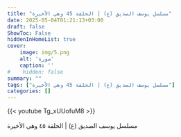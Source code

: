 ```yaml
---
title: "مسلسل يوسف الصديق (ع) | الحلقة 45 وهي الأخيرة"
date: 2025-05-04T01:21:13+03:00
draft: false
ShowToc: False
hiddenInHomeList: true
cover:
    image: img/5.png
    alt: 'صورة'
    caption: ''
#    hidden: false
summary: ""
tags: ["مسلسل يوسف الصديق (ع) | الحلقة 45 وهي الأخيرة"]
categories: []
---
```


{{< youtube Tg_xUUofuM8 >}}  
 <br>
مسلسل يوسف الصديق (ع) | الحلقة ٤٥ وهي الأخيرة